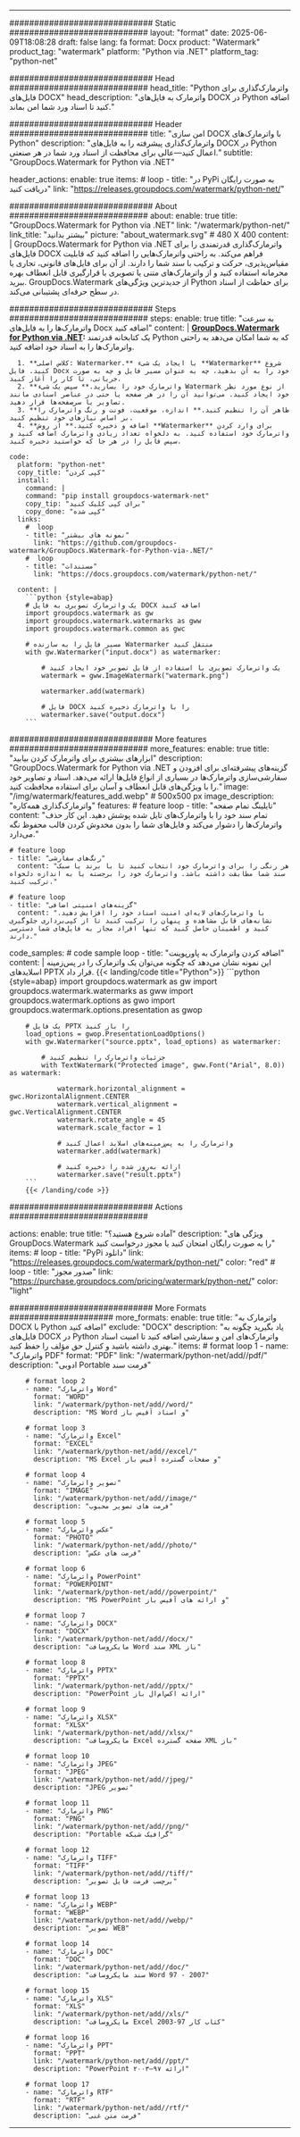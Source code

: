 
---
############################# Static ############################
layout: "format"
date:  2025-06-09T18:08:28
draft: false
lang: fa
format: Docx
product: "Watermark"
product_tag: "watermark"
platform: "Python via .NET"
platform_tag: "python-net"

############################# Head ############################
head_title: "Python واترمارک‌گذاری برای فایل‌های DOCX"
head_description: "واترمارک به فایل‌های DOCX در Python اضافه کنید تا اسناد ورد شما امن بماند."

############################# Header ############################
title: "امن سازی DOCX با واترمارک‌های Python" 
description: "واترمارک‌گذاری پیشرفته را به فایل‌های DOCX در Python اعمال کنید—عالی برای محافظت از اسناد ورد شما در هر صنعتی."
subtitle: "GroupDocs.Watermark for Python via .NET" 

header_actions:
  enable: true
  items:
    #  loop
    - title: "در PyPi به صورت رایگان دریافت کنید"
      link: "https://releases.groupdocs.com/watermark/python-net/"
      
############################# About ############################
about:
    enable: true
    title: "GroupDocs.Watermark for Python via .NET"
    link: "/watermark/python-net/"
    link_title: "بیشتر بدانید"
    picture: "about_watermark.svg" # 480 X 400
    content: |
       GroupDocs.Watermark for Python via .NET واترمارک‌گذاری قدرتمندی را برای فایل‌های DOCX فراهم می‌کند. به راحتی واترمارک‌هایی را اضافه کنید که قابلیت مقیاس‌پذیری، حرکت و ترکیب با سند شما را دارند. از آن برای فایل‌های قانونی، تجاری یا محرمانه استفاده کنید و از واترمارک‌های متنی یا تصویری با قرارگیری قابل انعطاف بهره ببرید. GroupDocs.Watermark از جدیدترین ویژگی‌های Python برای حفاظت از اسناد در سطح حرفه‌ای پشتیبانی می‌کند.

############################# Steps ############################
steps:
    enable: true
    title: "به سرعت واترمارک‌ها را به فایل‌های Docx اضافه کنید"
    content: |
      **[GroupDocs.Watermark for Python via .NET](https://products.groupdocs.com/watermark/python-net/):** یک کتابخانه قدرتمند Python که به شما امکان می‌دهد به راحتی واترمارک‌ها را به اسناد خود اضافه کنید.
      
      1. **کلاس اصلی: Watermarker.** با ایجاد یک شیء **Watermarker** شروع کنید. فایل Docx خود را به آن بدهید، چه به عنوان مسیر فایل و چه به صورت جریانی، تا کار را آغاز کنید.
      2. **واترمارک خود را بسازید.** سپس یک شیء Watermark از نوع مورد نظر خود ایجاد کنید. می‌توانید آن را در هر صفحه یا حتی در عناصر اسنادی مانند تصاویر یا سرصفحه‌ها قرار دهید.
      3. **ظاهر آن را تنظیم کنید.** اندازه، موقعیت، فونت و رنگ واترمارک را بر اساس نیازهای خود تنظیم کنید.
      4. **اضافه و ذخیره کنید.** از روش **Watermarker** برای وارد کردن واترمارک خود استفاده کنید. به دلخواه تعداد زیادی واترمارک اضافه کنید و سپس فایل را در هر جا که خواستید ذخیره کنید.
   
    code:
      platform: "python-net"
      copy_title: "کپی کردن"
      install:
        command: |
        command: "pip install groupdocs-watermark-net"
        copy_tip: "برای کپی کلیک کنید"
        copy_done: "کپی شده"
      links:
        #  loop
        - title: "نمونه های بیشتر"
          link: "https://github.com/groupdocs-watermark/GroupDocs.Watermark-for-Python-via-.NET/"
        #  loop
        - title: "مستندات"
          link: "https://docs.groupdocs.com/watermark/python-net/"
          
      content: |
        ```python {style=abap}
        # یک واترمارک تصویری به فایل DOCX اضافه کنید
        import groupdocs.watermark as gw
        import groupdocs.watermark.watermarks as gww
        import groupdocs.watermark.common as gwс

        # مسیر فایل را به سازنده Watermarker منتقل کنید
        with gw.Watermarker("input.docx") as watermarker:

            # یک واترمارک تصویری با استفاده از فایل تصویر خود ایجاد کنید
            watermark = gww.ImageWatermark("watermark.png")

            watermarker.add(watermark)

            # فایل DOCX را با واترمارک ذخیره کنید
            watermarker.save("output.docx")
        ```  

############################# More features ############################
more_features:
  enable: true
  title: "ابزارهای بیشتری برای واترمارک کردن بیابید"
  description: "GroupDocs.Watermark for Python via .NET گزینه‌های پیشرفته‌ای برای افزودن و سفارشی‌سازی واترمارک‌ها در بسیاری از انواع فایل‌ها ارائه می‌دهد. اسناد و تصاویر خود را با ویژگی‌های قابل انعطاف و آسان برای استفاده محافظت کنید."
  image: "/img/watermark/features_add.webp" # 500x500 px
  image_description: "واترمارک‌گذاری همه‌کاره"
  features:
    # feature loop
    - title: "تایلینگ تمام صفحه"
      content: "تمام سند خود را با واترمارک‌های تایل شده پوشش دهید. این کار حذف واترمارک‌ها را دشوار می‌کند و فایل‌های شما را بدون مخدوش کردن قالب محفوظ نگه می‌دارد."

    # feature loop
    - title: "رنگ‌های سفارشی"
      content: "هر رنگی را برای واترمارک خود انتخاب کنید تا با برند یا سبک سند شما مطابقت داشته باشد. واترمارک خود را برجسته یا به اندازه دلخواه ترکیب کنید."

    # feature loop
    - title: "گزینه‌های امنیتی اضافی"
      content: "با واترمارک‌های لایه‌ای امنیت اسناد خود را افزایش دهید. نشانه‌های قابل مشاهده و پنهان را ترکیب کنید تا از کپی‌برداری جلوگیری کنید و اطمینان حاصل کنید که تنها افراد مجاز به فایل‌های شما دسترسی دارند."
      
  code_samples:
    # code sample loop
    - title: "اضافه کردن واترمارک به پاورپوینت"
      content: |
        این نمونه نشان می‌دهد که چگونه می‌توان یک واترمارک را در پس‌زمینه اسلایدهای PPTX قرار داد.
        {{< landing/code title="Python">}}
        ```python {style=abap}
        import groupdocs.watermark as gw
        import groupdocs.watermark.watermarks as gww
        import groupdocs.watermark.options as gwo
        import groupdocs.watermark.options.presentation as gwop

        # یک فایل PPTX را باز کنید
        load_options = gwop.PresentationLoadOptions()
        with gw.Watermarker("source.pptx", load_options) as watermarker:

            # جزئیات واترمارک را تنظیم کنید
            with TextWatermark("Protected image", gww.Font("Arial", 8.0)) as watermark:

                watermark.horizontal_alignment = gwс.HorizontalAlignment.CENTER
                watermark.vertical_alignment = gwс.VerticalAlignment.CENTER
                watermark.rotate_angle = 45
                watermark.scale_factor = 1

                # واترمارک را به پس‌زمینه‌های اسلاید اعمال کنید
                watermarker.add(watermark)

                # ارائه به‌روز شده را ذخیره کنید
                watermarker.save("result.pptx")
        ```
        {{< /landing/code >}}


############################# Actions ############################

actions:
  enable: true
  title: "آماده شروع هستید؟"
  description: "ویژگی های GroupDocs.Watermark را به صورت رایگان امتحان کنید یا مجوز درخواست کنید"
  items:
    #  loop
    - title: "PyPi دانلود"
      link: "https://releases.groupdocs.com/watermark/python-net/"
      color: "red"
        #  loop
    - title: "صدور مجوز"
      link: "https://purchase.groupdocs.com/pricing/watermark/python-net/"
      color: "light"


############################# More Formats #####################
more_formats:
    enable: true
    title: "واترمارک به DOCX با Python اضافه کنید"
    exclude: "DOCX"
    description: "یاد بگیرید چگونه به فایل‌های DOCX در Python واترمارک‌های امن و سفارشی اضافه کنید تا امنیت اسناد بهتری داشته باشید و کنترل حق مؤلف را حفظ کنید."
    items: 
        # format loop 1
        - name: "واترمارک PDF"
          format: "PDF"
          link: "/watermark/python-net/add//pdf/"
          description: "ادوبی Portable فرمت سند"

        # format loop 2
        - name: "واترمارک Word"
          format: "WORD"
          link: "/watermark/python-net/add//word/"
          description: "MS Word و اسناد آفیس باز"
          
        # format loop 3
        - name: "واترمارک Excel"
          format: "EXCEL"
          link: "/watermark/python-net/add//excel/"
          description: "MS Excel و صفحات گسترده آفیس باز"

        # format loop 4
        - name: "تصویر واترمارک"
          format: "IMAGE"
          link: "/watermark/python-net/add//image/"
          description: "فرمت های تصویر محبوب"

        # format loop 5
        - name: "عکس واترمارک"
          format: "PHOTO"
          link: "/watermark/python-net/add//photo/"
          description: "فرمت های عکس"

        # format loop 6
        - name: "واترمارک PowerPoint"
          format: "POWERPOINT"
          link: "/watermark/python-net/add//powerpoint/"
          description: "MS PowerPoint و ارائه های آفیس باز"

        # format loop 7
        - name: "واترمارک DOCX"
          format: "DOCX"
          link: "/watermark/python-net/add//docx/"
          description: "مایکروسافت Word سند XML باز"
          
        # format loop 8
        - name: "واترمارک PPTX"
          format: "PPTX"
          link: "/watermark/python-net/add//pptx/"
          description: "PowerPoint ارائه اکس‌ام‌ال باز"
          
        # format loop 9
        - name: "واترمارک XLSX"
          format: "XLSX"
          link: "/watermark/python-net/add//xlsx/"
          description: "مایکروسافت Excel صفحه گسترده XML باز"

        # format loop 10
        - name: "واترمارک JPEG"
          format: "JPEG"
          link: "/watermark/python-net/add//jpeg/"
          description: "JPEG تصویر"

        # format loop 11
        - name: "واترمارک PNG"
          format: "PNG"
          link: "/watermark/python-net/add//png/"
          description: "Portable گرافیک شبکه"

        # format loop 12
        - name: "واترمارک TIFF"
          format: "TIFF"
          link: "/watermark/python-net/add//tiff/"
          description: "برچسب فرمت فایل تصویر"

        # format loop 13
        - name: "واترمارک WEBP"
          format: "WEBP"
          link: "/watermark/python-net/add//webp/"
          description: "تصویر WEB"

        # format loop 14
        - name: "واترمارک DOC"
          format: "DOC"
          link: "/watermark/python-net/add//doc/"
          description: "سند مایکروسافت Word 97 - 2007"

        # format loop 15
        - name: "واترمارک XLS"
          format: "XLS"
          link: "/watermark/python-net/add//xls/"
          description: "مایکروسافت Excel کتاب کار 97-2003"

        # format loop 16
        - name: "واترمارک PPT"
          format: "PPT"
          link: "/watermark/python-net/add//ppt/"
          description: "PowerPoint ارائه ۹۷—۲۰۰۳"

        # format loop 17
        - name: "واترمارک RTF"
          format: "RTF"
          link: "/watermark/python-net/add//rtf/"
          description: "فرمت متن غنی"

---